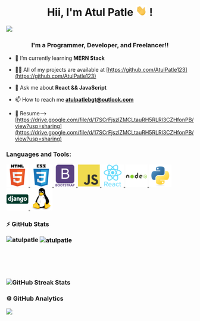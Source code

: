 <h1 align="center"> Hii, I'm Atul Patle <img src="https://raw.githubusercontent.com/ABSphreak/ABSphreak/master/gifs/Hi.gif" width="30px"> ! </h1>
<img src="https://raw.githubusercontent.com/halfrost/halfrost/master/icons/header_.png"/>
<h3 align="center">I'm a Programmer, Developer, and Freelancer!!</h3>


- 🌱 I’m currently learning **MERN Stack**

- 👨‍💻 All of my projects are available at [https://github.com/AtulPatle123](https://github.com/AtulPatle123)

- 💬 Ask me about **React && JavaScript**

- 📫 How to reach me **atulpatlebgt@outlook.com**

- 📄 Resume--> [https://drive.google.com/file/d/17SCrFjszlZMCLtauRH5RLRl3CZHfonPB/view?usp=sharing](https://drive.google.com/file/d/17SCrFjszlZMCLtauRH5RLRl3CZHfonPB/view?usp=sharing)


<h3 align="left">Languages and Tools:</h3>
<p align="left"> <a href="https://www.w3.org/html/" target="_blank"> <img src="https://raw.githubusercontent.com/devicons/devicon/master/icons/html5/html5-original-wordmark.svg" alt="html5" width="60" height="60"/> </a>   <a href="https://www.w3schools.com/css/" target="_blank"> <img src="https://raw.githubusercontent.com/devicons/devicon/master/icons/css3/css3-original-wordmark.svg" alt="css3" width="60" height="60"/> </a>    <a href="https://getbootstrap.com" target="_blank"> <img src="https://raw.githubusercontent.com/devicons/devicon/master/icons/bootstrap/bootstrap-plain-wordmark.svg" alt="bootstrap" width="60" height="60"/> </a>    <a href="https://developer.mozilla.org/en-US/docs/Web/JavaScript" target="_blank"> <img src="https://raw.githubusercontent.com/devicons/devicon/master/icons/javascript/javascript-original.svg" alt="javascript" width="60" height="60"/> </a>    <a href="https://reactjs.org/" target="_blank"> <img src="https://raw.githubusercontent.com/devicons/devicon/master/icons/react/react-original-wordmark.svg" alt="react" width="60" height="60"/> </a>    <a href="https://nodejs.org" target="_blank"> <img src="https://raw.githubusercontent.com/devicons/devicon/master/icons/nodejs/nodejs-original-wordmark.svg" alt="nodejs" width="60" height="60"/> </a>    <a href="https://www.python.org" target="_blank"> <img src="https://raw.githubusercontent.com/devicons/devicon/master/icons/python/python-original.svg" alt="python" width="60" height="60"/> </a>    <a href="https://www.djangoproject.com/" target="_blank"> <img src="https://raw.githubusercontent.com/devicons/devicon/master/icons/django/django-original.svg" alt="django" width="60" height="60"/> </a>    <a href="https://www.linux.org/" target="_blank"> <img src="https://raw.githubusercontent.com/devicons/devicon/master/icons/linux/linux-original.svg" alt="linux" width="60" height="60"/> </a> 


 </p>


<h3> ⚡ GitHub Stats
<p><img align="left" src="https://github-readme-stats.vercel.app/api/top-langs?username=atulpatle123&show_icons=true&title_color=ffffff&icon_color=bb2acf&text_color=daf7dc&bg_color=191919" alt="atulpatle" /></p>

<p>&nbsp;<img align="center" src="https://github-readme-stats.vercel.app/api?username=atulpatle123&show_icons=true&title_color=ffffff&icon_color=bb2acf&text_color=daf7dc&bg_color=191919&locale=en" alt="atulpatle" height="195px"/></p>
<br><br><br>
<!-- <p><img align="center" src="https://github-readme-streak-stats.herokuapp.com/?user=atulpatle123&theme=dark" alt="atulpatle" /></p> -->

![GitHub Streak Stats](https://github-readme-streak-stats.herokuapp.com/?user=atulpatle123&theme=dark)

<h3> ⚙️  GitHub Analytics </h3>
<img src="https://activity-graph.herokuapp.com/graph?username=atulpatle123&show_icons=true&count_private=true&area=true&&color=333333&line=ABD6DFFF&point=89ABE3FF&hide_border=true" />
